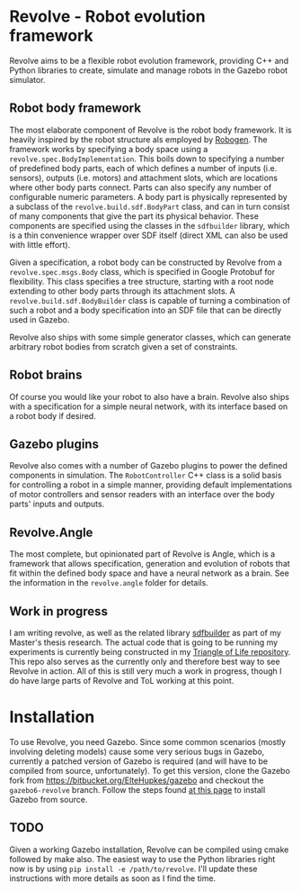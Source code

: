 # Revolve - Robot evolution framework
Revolve aims to be a flexible robot evolution framework, providing C++ and Python libraries to create,
simulate and manage robots in the Gazebo robot simulator.

## Robot body framework
The most elaborate component of Revolve is the robot body framework. It is heavily inspired by the
robot structure als employed by [Robogen](http://www.robogen.org). The framework works by specifying 
a body space using a `revolve.spec.BodyImplementation`. This boils down to specifying a number of predefined
 body parts, each of which defines a number of inputs 
(i.e. sensors), outputs (i.e. motors) and attachment slots, which are locations where other
body parts connect. Parts can also specify any number of configurable numeric parameters.
A body part is physically represented by a subclass of the `revolve.build.sdf.BodyPart` class, 
and can in turn consist of many components that give
the part its physical behavior. These components are specified using the classes in the `sdfbuilder`
library, which is a thin convenience wrapper over SDF itself (direct XML can also be used with little effort).

Given a specification, a robot body can be constructed by Revolve from a `revolve.spec.msgs.Body` class,
which is specified in Google Protobuf for flexibility. This class specifies a tree structure, starting
with a root node extending to other body parts through its attachment slots.  A `revolve.build.sdf.BodyBuilder`
class is capable of turning a combination of such a robot and a body specification into an SDF file
that can be directly used in Gazebo.

Revolve also ships with some simple generator classes, which can generate arbitrary robot bodies from scratch
given a set of constraints.

## Robot brains
Of course you would like your robot to also have a brain. Revolve also ships with a specification for a simple
neural network, with its interface based on a robot body if desired.
 
## Gazebo plugins
Revolve also comes with a number of Gazebo plugins to power the defined components in simulation. The `RobotController`
C++ class is a solid basis for controlling a robot in a simple manner, providing default implementations of
 motor controllers and sensor readers with an interface over the body parts' inputs and outputs.
 
## Revolve.Angle
The most complete, but opinionated part of Revolve is Angle, which is a framework that allows specification, generation
and evolution of robots that fit within the defined body space and have a neural network as a brain. See the information
in the `revolve.angle` folder for details.
 
## Work in progress
I am writing revolve, as well as the related library [sdfbuilder](https://github.com/ElteHupkes/sdf-builder) as part
of my Master's thesis research. The actual code that is going to be running my experiments is currently being
constructed in my [Triangle of Life repository](https://github.com/ElteHupkes/tol-revolve). This repo also serves
as the currently only and therefore best way to see Revolve in action. All of this is still very much a work in
progress, though I do have large parts of Revolve and ToL working at this point.

# Installation
To use Revolve, you need Gazebo. Since some common scenarios (mostly involving deleting models) cause
some very serious bugs in Gazebo, currently a patched version of Gazebo is required (and will have to
be compiled from source, unfortunately). To get this version, clone the Gazebo fork from 
https://bitbucket.org/ElteHupkes/gazebo and checkout the `gazebo6-revolve` branch. Follow the steps
found [at this page](http://gazebosim.org/tutorials?tut=install_from_source&ver=default&cat=install) to
install Gazebo from source.

## TODO
Given a working Gazebo installation, Revolve can be compiled using cmake followed by make also. The easiest way
to use the Python libraries right now is by using `pip install -e /path/to/revolve`. I'll update these instructions
with more details as soon as I find the time.

